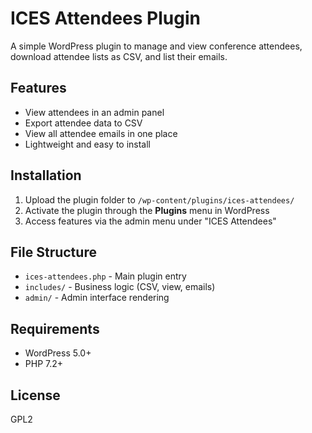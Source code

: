 # ICES Attendees Plugin

A simple WordPress plugin to manage and view conference attendees, download attendee lists as CSV, and list their emails.

## Features

- View attendees in an admin panel
- Export attendee data to CSV
- View all attendee emails in one place
- Lightweight and easy to install

## Installation

1. Upload the plugin folder to `/wp-content/plugins/ices-attendees/`
2. Activate the plugin through the **Plugins** menu in WordPress
3. Access features via the admin menu under "ICES Attendees"

## File Structure

- `ices-attendees.php` - Main plugin entry
- `includes/` - Business logic (CSV, view, emails)
- `admin/` - Admin interface rendering

## Requirements

- WordPress 5.0+
- PHP 7.2+

## License

GPL2
